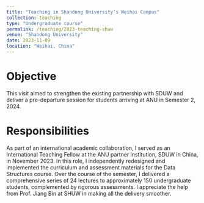 ```yaml
---
title: "Teaching in Shandong University’s Weihai Campus"
collection: teaching
type: "Undergraduate course"
permalink: /teaching/2023-teaching-shuw
venue: "Shandong University"
date: 2023-11-09
location: "Weihai, China"
---
```


Objective
===
This visit aimed to strengthen the existing partnership with SDUW and deliver a pre-departure session for students arriving at ANU in Semester 2, 2024. 

Responsibilities
===
As part of an international academic collaboration, I served as an International Teaching Fellow at the ANU partner 
institution, SDUW in China, in November 2023. In this role, I independently redesigned and 
implemented the curriculum and assessment materials for the Data Structures course. Over the course of the semester, I 
delivered a comprehensive series of 24 lectures to approximately 150 undergraduate students, complemented by rigorous 
assessments. I appreciate the help from Prof. Jiang Bin at SHUW in making all the delivery smoother.



